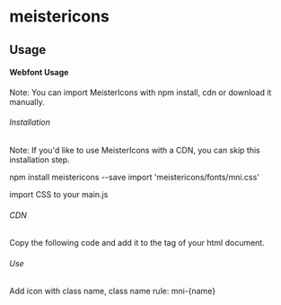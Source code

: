 # meistericons

## Usage

#### Webfont Usage

Note: You can import MeisterIcons with npm install, cdn or download it manually.

###### Installation

Note: If you'd like to use MeisterIcons with a CDN, you can skip this installation step.

npm install meistericons --save
import 'meistericons/fonts/mni.css'

import CSS to your main.js

###### CDN

Copy the following code and add it to the <head> tag of your html document.

<link rel="stylesheet" href="https://cdn.jsdelivr.net/npm/meistericons@2/svg/fonts/mni.min.css">

###### Use

Add icon with class name, class name rule: mni-{name}
<i class="mni mni-bug"></i>
